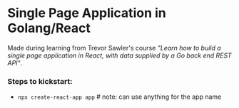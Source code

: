 # Single Page Application in Golang/React

Made during learning from Trevor Sawler's course _"Learn how to build a single page application in React, with data supplied by a Go back end REST API"_.

### Steps to kickstart:
- `npx create-react-app app` # note: can use anything for the app name
